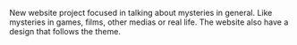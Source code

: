 New website project focused in talking about mysteries in general. Like mysteries in games, films, other medias or real life. The website also have a design that follows the theme.
